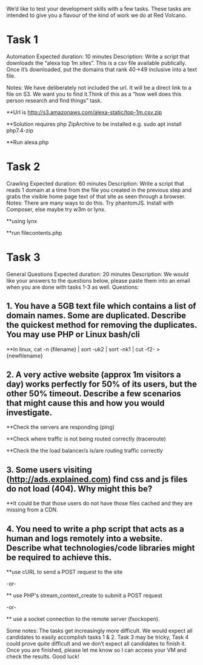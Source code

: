 We’d like to test your development skills with a few tasks. These tasks are intended to give you a flavour of the kind of work we do at Red Volcano. 
# Task 1
Automation
Expected duration: 
10 minutes
Description: 
Write a script that downloads the “alexa top 1m sites”. This is a csv file available publically. Once it’s downloaded, put the domains that rank 40->49 inclusive into a text file.



Notes: We have deliberately not included the url. It will be a direct link to a file on S3. We want you to find it.Think of this as a “how well does this 
person research and find things” task.


**Url is http://s3.amazonaws.com/alexa-static/top-1m.csv.zip

**Solution requires php ZipArchive to be installed e.g. sudo apt install php7.4-zip

**Run alexa.php



# Task 2
Crawling
Expected duration: 
60 minutes
Description: 
Write a script that reads 1 domain at a time from the file you created in the previous step and grabs the visible home page text of that site as seen through a browser.
Notes: 
There are many ways to do this. Try phantomJS. Install with Composer, else maybe try w3m or lynx.

**using lynx

**run filecontents.php

# Task 3
General Questions
Expected duration: 
20 minutes
Description: 
We would like your answers to the questions below, please paste them into an email when you are done with tasks 1-3 as well.
Questions: 
## 1. You have a 5GB text file which contains a list of domain names. Some are duplicated. Describe the quickest method for removing the duplicates. You may use PHP or Linux bash/cli 

**In linux, cat -n {filename} | sort -uk2 | sort -nk1 | cut -f2- > {newfilename}



## 2. A very active website (approx 1m visitors a day) works perfectly for 50% of its users, but the other 50% timeout. Describe a few scenarios that might cause this and how you would investigate. 

**Check the servers are responding (ping)

**Check where traffic is not being routed correctly (traceroute)

**Check the the load balancer/s is/are routing traffic correctly



## 3. Some users visiting (http://ads.explained.com) find css and js files do not load (404). Why might this be? 

**It could be that those users do not have those files cached and they are missing from a CDN.

## 4. You need to write a php script that acts as a human and logs remotely into a website. Describe what technologies/code libraries might be required to achieve this.

**use cURL to send a POST request to the site

-or-

** use PHP's stream_context_create to submit a POST request

-or-

** use a socket connection to the remote server (fsockopen).


Some notes: 
The tasks get increasingly more difficult. We would expect all candidates to easily accomplish tasks 1 & 2. Task 3 may be tricky, Task 4 could prove quite difficult and we don’t expect all candidates to finish it. 
Once you are finished, please let me know so I can access your VM and check the results. Good luck!

